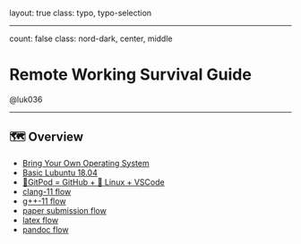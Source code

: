 layout: true
class: typo, typo-selection

---

count: false
class: nord-dark, center, middle

# Remote Working Survival Guide

@luk036

---

## 🗺️ Overview

- [Bring Your Own Operating System](byoos.html)
- [Basic Lubuntu 18.04](lubuntu18-04.html)
- [🍊GitPod = GitHub + 🐧 Linux + VSCode](gitpod.html)
- [clang-11 flow](clangflow.html)
- [g++-11 flow](conceptsflow.html)
- [paper submission flow](papersubmissionflow.html)
- [latex flow](latexflow.html)
- [pandoc flow](pandocFlow.html)
